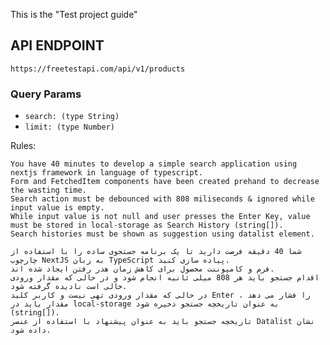 This is the "Test project guide"

## API ENDPOINT

`https://freetestapi.com/api/v1/products`

### Query Params

- `search: (type String)`
- `limit: (type Number)`

Rules:

```
You have 40 minutes to develop a simple search application using nextjs framework in language of typescript.
Form and FetchedItem components have been created prehand to decrease the wasting time.
Search action must be debounced with 808 miliseconds & ignored while input value is empty.
While input value is not null and user presses the Enter Key, value must be stored in local-storage as Search History (string[]).
Search histories must be shown as suggestion using datalist element.
```

```
شما 40 دقیقه فرصت دارید تا یک برنامه جستجوی ساده را با استفاده از چارچوب NextJS به زبان TypeScript پیاده سازی کنید.
فرم و کامپوننت محصول برای کاهش زمان هدر رفتن ایجاد شده اند.
اقدام جستجو باید هر 808 میلی ثانیه انجام شود و در حالی که مقدار ورودی خالی است نادیده گرفته شود.
در حالی که مقدار ورودی تهی نیست و کاربر کلید Enter را فشار می دهد ، مقدار باید در local-storage به عنوان تاریخچه جستجو ذخیره شود (string[]).
تاریخچه جستجو باید به عنوان پیشنهاد با استفاده از عنصر Datalist نشان داده شود.
```
